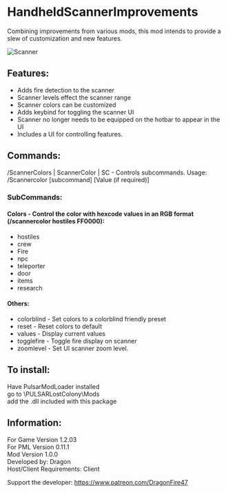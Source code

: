 # HandheldScannerImprovements
Combining improvements from various mods, this mod intends to provide a slew of customization and new features.

![Scanner](https://user-images.githubusercontent.com/46509577/233862796-93ce3bb1-1282-41ae-8975-c8f5bf269069.PNG)

## Features:  
- Adds fire detection to the scanner  
- Scanner levels effect the scanner range  
- Scanner colors can be customized  
- Adds keybind for toggling the scanner UI  
- Scanner no longer needs to be equipped on the hotbar to appear in the UI  
- Includes a UI for controlling features.  

## Commands:  
/ScannerColors | ScannerColor | SC - Controls subcommands.  Usage: /Scannercolor [subcommand] [Value (if required)]

### SubCommands:
#### Colors - Control the color with hexcode values in an RGB format (/scannercolor hostiles FF0000):
 - hostiles 
 - crew  
 - Fire  
 - npc  
 - teleporter  
 - door  
 - items
 - research
#### Others: 
 - colorblind   - Set colors to a colorblind friendly preset  
 - reset        - Reset colors to default  
 - values       - Display current values  
 - togglefire   - Toggle fire display on scanner  
 - zoomlevel    - Set UI scanner zoom level.

## To install:   
Have PulsarModLoader installed  
go to \PULSARLostColony\Mods  
add the .dll included with this package

## Information:  
For Game Version 1.2.03  
For PML Version 0.11.1  
Mod Version 1.0.0  
Developed by: Dragon  
Host/Client Requirements: Client

Support the developer: https://www.patreon.com/DragonFire47
